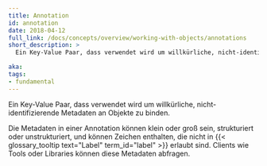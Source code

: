 ```yaml
---
title: Annotation
id: annotation
date: 2018-04-12
full_link: /docs/concepts/overview/working-with-objects/annotations
short_description: >
  Ein Key-Value Paar, dass verwendet wird um willkürliche, nicht-identifizierende Metadaten an Objekte zu binden.

aka: 
tags:
- fundamental
---
```

 Ein Key-Value Paar, dass verwendet wird um willkürliche, nicht-identifizierende Metadaten an Objekte zu binden.

<!--more--> 

Die Metadaten in einer Annotation können klein oder groß sein, strukturiert oder unstrukturiert, und können Zeichen enthalten, die nicht in {{< glossary_tooltip text="Label" term_id="label" >}} erlaubt sind. Clients wie Tools oder Libraries können diese Metadaten abfragen.

